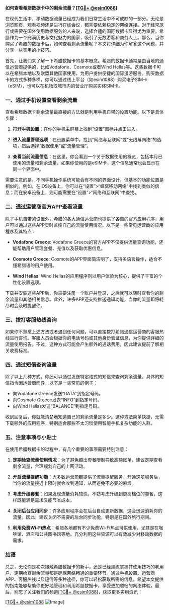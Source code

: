**如何查看希腊数据卡中的剩余流量？[[TG💪+ @esim1088](https://t.me/s/esim1088)]**

在现代生活中，移动数据流量已经成为我们日常生活中不可或缺的一部分。无论是浏览网页、观看视频还是进行在线会议，都需要依赖稳定的网络连接。对于经常旅行或需要在国外使用数据服务的人来说，选择合适的国际数据卡显得尤为重要。希腊作为一个充满历史与文化魅力的国家，吸引了无数游客和商务人士。那么，当你购买了希腊的数据卡后，如何查看剩余流量呢？本文将详细为你解答这个问题，并分享一些实用的小技巧。

首先，让我们来了解一下希腊数据卡的基本概念。希腊的数据卡通常是由当地的通信运营商提供的，比如Vodafone、Cosmote或者Wind Hellas等。这些数据卡可以在希腊本地以及欧盟其他国家使用，为用户提供便捷的国际漫游服务。购买数据卡的方式多种多样，你可以通过线上平台（如esim1088）购买电子SIM卡（eSIM），也可以在机场或城市内的营业厅购买实体SIM卡。

### **一、通过手机设置查看剩余流量**

查看希腊数据卡剩余流量最直接的方法就是利用手机自带的设置功能。以下是具体步骤：

1. **打开手机设置**：在你的手机主屏幕上找到“设置”图标并点击进入。
   
2. **进入流量管理选项**：在设置菜单中，找到“网络与互联网”或“无线与网络”的选项，然后选择“数据使用”或“流量管理”。

3. **查看当前流量信息**：在这里，你会看到一个关于数据使用的概览，包括本月已使用的流量和剩余流量。如果你使用的是eSIM卡，这个信息通常也会显示在同一个界面中。

需要注意的是，不同手机操作系统可能会有不同的界面设计，但基本的功能位置是相似的。例如，在iOS设备上，你可以在“设置”>“蜂窝移动网络”中找到类似的信息；而在安卓设备上，则可能需要在“设置”>“网络和互联网”中查找。

### **二、通过运营商官方APP查看流量**

除了手机自带的设置外，希腊的各大通信运营商也提供了各自的官方应用程序，用户可以通过这些APP实时监控自己的流量使用情况。以下是一些常见运营商的应用程序及其特点：

- **Vodafone Greece**: Vodafone Greece的官方APP不仅提供流量查询功能，还能帮助用户管理套餐、充值以及获取优惠信息。
  
- **Cosmote Greece**: Cosmote的APP界面简洁明了，支持多语言操作，适合不懂希腊语的用户使用。

- **Wind Hellas**: Wind Hellas的应用程序则以用户体验为核心，提供了丰富的个性化设置选项。

下载并安装这些APP后，你需要注册一个账户并登录，之后就可以随时查看你的剩余流量和其他相关信息。此外，许多APP还支持推送通知功能，当你的流量即将耗尽时会及时提醒你。

### **三、拨打客服热线咨询**

如果你不熟悉上述方法或者遇到任何问题，可以直接拨打希腊通信运营商的客服热线进行咨询。客服人员会根据你的电话号码或其他身份验证信息，为你提供详细的流量使用报告。不过，这种方式可能会产生额外的通话费用，因此建议提前了解相关收费标准。

### **四、通过短信查询流量**

除了以上几种方式，你还可以通过发送特定格式的短信来查询剩余流量。具体的短信指令因运营商而异，以下是一些常见的例子：

- 向Vodafone Greece发送“DATA”到指定号码。
- 向Cosmote Greece发送“INFO”到指定号码。
- 向Wind Hellas发送“BALANCE”到指定号码。

收到回复后，你就能清楚地知道自己的剩余流量是多少。这种方法简单快捷，无需下载额外的应用程序，特别适合那些不太习惯使用智能手机复杂功能的人群。

### **五、注意事项与小贴士**

在使用希腊数据卡的过程中，有几个重要的事项需要特别注意：

1. **定期检查流量使用情况**：为了避免超出套餐限制导致高额账单，建议定期查看剩余流量，合理规划自己的上网活动。

2. **开启流量提醒功能**：大多数运营商都提供了流量提醒服务，开通这项服务后，当你的流量接近上限时就会收到通知，从而避免不必要的麻烦。

3. **考虑升级套餐**：如果发现流量消耗较快，不妨考虑升级到更高档位的套餐，这样既能满足需求又能节省成本。

4. **关闭后台应用同步**：许多应用程序会在后台自动更新数据，这会迅速消耗你的流量。因此，建议关闭不需要的后台同步功能，特别是在国外旅行期间。

5. **利用免费Wi-Fi热点**：希腊各地都有不少免费Wi-Fi热点可供使用，尤其是在咖啡馆、酒店和公共图书馆等地。充分利用这些资源可以有效减少对移动数据的需求。

### **结语**

总之，无论你是初次接触希腊数据卡的新手，还是已经熟练掌握其使用技巧的老用户，定期检查剩余流量都是确保网络畅通的重要环节。通过手机设置、运营商APP、客服热线以及短信等多种途径，你可以轻松获取所需的信息。希望本文提供的指南能够帮助你更好地管理和利用希腊数据卡，享受更加顺畅的网络体验。最后，别忘了关注我们的频道[[TG💪+ @esim1088](https://t.me/s/esim1088)]，获取更多实用资讯！

[[TG💪+ @esim1088](https://t.me/s/esim1088) ![Image](https://i.postimg.cc/4NQfJmqS/Snipaste-2025-05-13-00-14-12.png)]